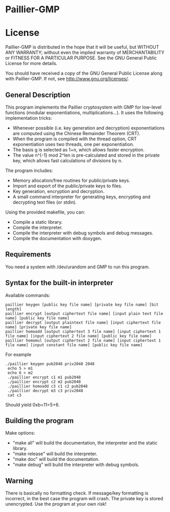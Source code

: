Paillier-GMP
============

# License 

Paillier-GMP is distributed in the hope that it will be useful,
but WITHOUT ANY WARRANTY; without even the implied warranty of
MERCHANTABILITY or FITNESS FOR A PARTICULAR PURPOSE.  See the
GNU General Public License for more details.

You should have received a copy of the GNU General Public License
along with Paillier-GMP.  If not, see <http://www.gnu.org/licenses/>.

## General Description

This program implements the Paillier cryptosystem with GMP for low-level functions (modular exponentiations, multiplications...).
It uses the following implementation tricks:
 - Whenever possible (i.e. key generation and decryption) exponentiations are computed using the Chinese Remainder Theorem (CRT).
 - When the program is compiled with the thread option, CRT exponentiation uses two threads, one per exponentiation.
 - The basis g is selected as 1+n, which allows faster encryption.
 - The value n^{-1} mod 2^len is pre-calculated and stored in the private key, which allows fast calculations of divisions by n.

 The program includes:
 - Memory allocation/free routines for public/private keys.
 - Import and export of the public/private keys to files.
 - Key generation, encryption and decryption.
 - A small command interpreter for generating keys, encrypting and decrypting text files (or stdin).

Using the provided makefile, you can:
 - Compile a static library.
 - Compile the interpreter.
 - Compile the interpreter with debug symbols and debug messages.
 - Compile the documentation with doxygen.

## Requirements

You need a system with /dev/urandom and GMP to run this program.

## Syntax for the built-in interpreter

Available commands:
```
paillier keygen [public key file name] [private key file name] [bit length]
paillier encrypt [output ciphertext file name] [input plain text file name] [public key file name]
paillier decrypt [output plaintext file name] [input ciphertext file name] [private key file name]
paillier homoadd [output ciphertext 3 file name] [input ciphertext 1 file name] [input ciphertext 2 file name] [public key file name]
paillier homomul [output ciphertext 2 file name] [input ciphertext 1 file name] [input constant file name] [public key file name]
```

For example
```
./paillier keygen pub2048 priv2048 2048
 echo 5 > m1
 echo 6 > m2
 ./paillier encrypt c1 m1 pub2048
 ./paillier encrypt c2 m2 pub2048
 ./paillier homoadd c3 c1 c2 pub2048
 ./paillier decrypt m3 c3 priv2048
 cat c3
```
Should yield 0xb=11=5+6.

## Building the program

Make options:
 - "make all" will build the documentation, the interpreter and the static library.
 - "make release" will build the interpreter.
 - "make doc" will build the documentation.
 - "make debug" will build the interpreter with debug symbols.

## Warning

There is basically no formatting check. If message/key formatting is incorrect, in the best case the program will crash.
The private key is stored unencrypted. Use the program at your own risk!

